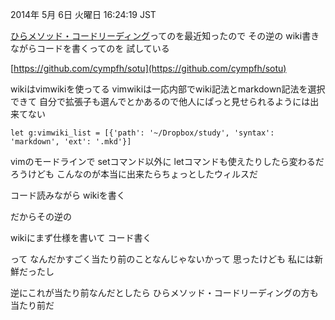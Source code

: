 2014年  5月  6日 火曜日 16:24:19 JST

[ひらメソッド・コードリーディング](http://testnoda.sakura.ne.jp/index.php?plugin=attach&refer=testnoda/ページ作者&openfile=ひらメソッド初心者奮闘記.pdf)ってのを最近知ったので
その逆の
wiki書きながらコードを書くってのを
試している

[https://github.com/cympfh/sotu](https://github.com/cympfh/sotu)

wikiはvimwikiを使ってる
vimwikiは一応内部でwiki記法とmarkdown記法を選択できて
自分で拡張子も選んでとかあるので他人にぱっと見せられるようには出来てない

```vim
let g:vimwiki_list = [{'path': '~/Dropbox/study', 'syntax': 'markdown', 'ext': '.mkd'}]
```

vimのモードラインで
setコマンド以外に
letコマンドも使えたりしたら変わるだろうけども
こんなのが本当に出来たらちょっとしたウィルスだ

コード読みながら
wikiを書く

だからその逆の

wikiにまず仕様を書いて
コード書く

って
なんだかすごく当たり前のことなんじゃないかって
思ったけども
私には新鮮だったし

逆にこれが当たり前なんだとしたら
ひらメソッド・コードリーディングの方も
当たり前だ
